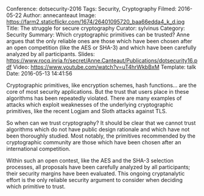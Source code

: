 Conference: dotsecurity-2016
Tags: Security, Cryptography
Filmed: 2016-05-22
Author: annecanteaut
Image: https://farm2.staticflickr.com/1674/26401095720_baa66edda4_k_d.jpg
Title: The struggle for secure cryptography
Curator: sylvinus
Category: Security
Summary: Which cryptographic primitives can be trusted? Anne argues that the only reliable ones are those which have been chosen after an open competition (like the AES or SHA-3) and which have been carefully analyzed by all participants.
Slides: https://www.rocq.inria.fr/secret/Anne.Canteaut/Publications/dotsecurity16.pdf
Video: https://www.youtube.com/watch?v=uT4hrWkbBxM
Template: talk
Date: 2016-05-13 14:41:56

Cryptographic primitives, like encryption schemes, hash functions... are the core of most security applications. But the trust that users place in these algorithms has been repeatedly violated. There are many examples of attacks which exploit weaknesses of the underlying cryptographic primitives, like the recent Logjam and Sloth attacks against TLS.

So when can we trust cryptography? It should be clear that we cannot trust algorithms which do not have public design rationale and which have not been thoroughly studied. Most notably, the primitives recommended by the cryptographic community are those which have been chosen after an international competition.

Within such an open contest, like the AES and the SHA-3 selection processes, all proposals have been carefully analyzed by all participants; their security margins have been evaluated. This ongoing cryptanalytic effort is the only reliable security argument to consider when deciding which primitive to trust.